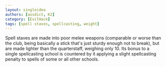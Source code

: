 ```yaml
---
layout: singleidea
authors: [aosdict, K2]
category: [EvilHack]
tags: [spell staves, spellcasting, weight]
---
```

Spell staves are made into poor melee weapons (comparable or worse than the club, being basically a stick that's just sturdy enough not to break), but are made lighter than the quarterstaff, weighing only 10. Its bonus to a single spellcasting school is countered by it applying a slight spellcasting penalty to spells of some or all other schools.
